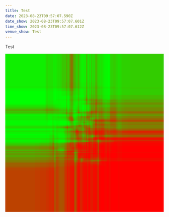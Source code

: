 ```yaml
---
title: Test
date: 2023-08-23T09:57:07.590Z
date_show: 2023-08-23T09:57:07.601Z
time_show: 2023-08-23T09:57:07.612Z
venue_show: Test
---
```

Test

![Test](random_forest_model_space.png "Test")
